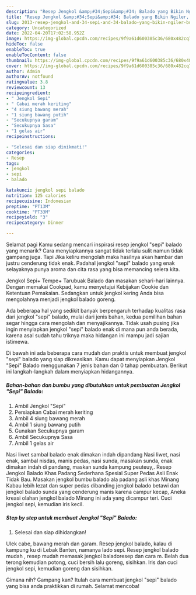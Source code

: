 ```yaml
---
description: "Resep Jengkol &amp;#34;Sepi&amp;#34; Balado yang Bikin Ngiler, Buat Buka Puasa Bisa Manjain Lidah"
title: "Resep Jengkol &amp;#34;Sepi&amp;#34; Balado yang Bikin Ngiler, Buat Buka Puasa Bisa Manjain Lidah"
slug: 2013-resep-jengkol-and-34-sepi-and-34-balado-yang-bikin-ngiler-buat-buka-puasa-bisa-manjain-lidah
category: Uncategorized
date: 2022-04-20T17:02:58.952Z
image: https://img-global.cpcdn.com/recipes/9f9a61d600385c36/680x482cq70/jengkol-sepi-balado-foto-resep-utama.jpg
hideToc: false
enableToc: true
enableTocContent: false
thumbnail: https://img-global.cpcdn.com/recipes/9f9a61d600385c36/680x482cq70/jengkol-sepi-balado-foto-resep-utama.jpg
cover: https://img-global.cpcdn.com/recipes/9f9a61d600385c36/680x482cq70/jengkol-sepi-balado-foto-resep-utama.jpg
author: Admin
authorAv: notfound
ratingvalue: 3.8
reviewcount: 13
recipeingredient:
- " Jengkol Sepi"
- " Cabai merah keriting"
- "4 siung bawang merah"
- "1 siung bawang putih"
- "Secukupnya garam"
- "Secukupnya Sasa"
- "1 gelas air"
recipeinstructions:

- "Selesai dan siap dinikmati!"
categories:
- Resep
tags:
- jengkol
- sepi
- balado

katakunci: jengkol sepi balado 
nutrition: 125 calories
recipecuisine: Indonesian
preptime: "PT13M"
cooktime: "PT33M"
recipeyield: "3"
recipecategory: Dinner

---
```



Selamat pagi Kamu sedang mencari inspirasi resep jengkol &#34;sepi&#34; balado yang menarik? Cara menyiapkannya sangat tidak terlalu sulit namun tidak gampang juga. Tapi Jika keliru mengolah maka hasilnya akan hambar dan justru cenderung tidak enak. Padahal jengkol &#34;sepi&#34; balado yang enak selayaknya punya aroma dan cita rasa yang bisa memancing selera kita.


Jengkol Sepi+ Tempe+ Tarubuak Balado dan masakan sehari-hari lainnya. Dengan memakai Cookpad, kamu menyetujui Kebijakan Cookie dan Ketentuan Pemakaian. Sedangkan untuk jengkol kering Anda bisa mengolahnya menjadi jengkol balado goreng.

Ada beberapa hal yang sedikit banyak berpengaruh terhadap kualitas rasa dari jengkol &#34;sepi&#34; balado, mulai dari jenis bahan, kedua pemilihan bahan segar hingga cara mengolah dan menyajikannya. Tidak usah pusing jika ingin menyiapkan jengkol &#34;sepi&#34; balado enak di mana pun anda berada, karena asal sudah tahu triknya maka hidangan ini mampu jadi sajian istimewa.


Di bawah ini ada beberapa cara mudah dan praktis untuk membuat jengkol &#34;sepi&#34; balado yang siap dikreasikan. Kamu dapat menyiapkan Jengkol &#34;Sepi&#34; Balado menggunakan 7 jenis bahan dan 0 tahap pembuatan. Berikut ini langkah-langkah dalam menyiapkan hidangannya.

<!--inarticleads1-->

##### Bahan-bahan dan bumbu yang dibutuhkan untuk pembuatan Jengkol &#34;Sepi&#34; Balado:

1. Ambil  Jengkol &#34;Sepi&#34;
1. Persiapkan  Cabai merah keriting
1. Ambil 4 siung bawang merah
1. Ambil 1 siung bawang putih
1. Gunakan Secukupnya garam
1. Ambil Secukupnya Sasa
1. Ambil 1 gelas air


Nasi liwet sambal balado enak dimakan indah dipandang Nasi liwet, nasi enak, sambal nisdas, manis pedas, nasi sunda, masakan sunda, enak dimakan indah di pandang, maskan sunda kampung peuteuy,. Resep Jengkol Balado Khas Padang Sederhana Spesial Super Pedas Asli Enak Tidak Bau. Masakan jengkol bumbu balado ala padang asli khas Minang Kabau lebih lezat dan super pedas dibanding jengkol balado betawi dan jengkol balado sunda yang cenderung manis karena campur kecap, Aneka kreasi olahan jengkol balado Minang ini ada yang dicampur teri. Cuci jengkol sepi, kemudian iris kecil. 

<!--inarticleads2-->

##### Step by step untuk membuat Jengkol &#34;Sepi&#34; Balado:


1. Selesai dan siap dihidangkan!

Ulek cabe, bawang merah dan garam. Resep jengkol balado, kalau di kampung ku di Lebak Banten, namanya lado sepi. Resep jengkol balado mudah , resep mudah memasak jengkol baladoresep dan cara m. Belah dua terong kemudian potong, cuci bersih lalu goreng, sisihkan. Iris dan cuci jengkol sepi, kemudian goreng dan sisihkan. 

Gimana nih? Gampang kan? Itulah cara membuat jengkol &#34;sepi&#34; balado yang bisa anda praktikkan di rumah. Selamat mencoba!
